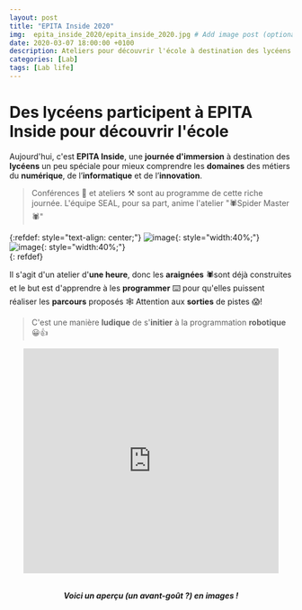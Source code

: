 ```yaml
---
layout: post
title: "EPITA Inside 2020"
img:  epita_inside_2020/epita_inside_2020.jpg # Add image post (optional)
date: 2020-03-07 18:00:00 +0100
description: Ateliers pour découvrir l'école à destination des lycéens 
categories: [Lab]
tags: [Lab life]
--- 
```



# Des lycéens participent à EPITA Inside pour découvrir l'école


Aujourd'hui, c'est **EPITA Inside**, une **journée d'immersion** à destination des **lycéens** un peu spéciale pour mieux comprendre les **domaines** des métiers du **numérique**, de l’**informatique** et de l’**innovation**. 

> Conférences 💬 et ateliers ⚒ sont au programme de cette riche journée. L'équipe SEAL, pour sa part, anime l'atelier "🕷Spider Master🕷" 

{:refdef: style="text-align: center;"}
![image]({{site.baseurl}}/assets/img/epita_inside_2020/epita_inside_affiche.jpg){: style="width:40%;"}
![image]({{site.baseurl}}/assets/img/epita_inside_2020/epita_inside_affiche_spider_master.jpg){: style="width:40%;"}<br/>
{: refdef}

Il s'agit d'un atelier d'**une heure**, donc les **araignées** 🕷sont déjà construites et le but est d'apprendre à les **programmer** ⌨️ pour qu'elles puissent réaliser les **parcours** proposés 🕸 Attention aux **sorties** de pistes 😱!

> C'est une manière **ludique** de s'**initier** à la programmation **robotique** 😀👍

<center>
<iframe style="width: 90%; min-height:400px;" src="https://www.youtube.com/embed/qMti92mumKI" frameborder="0" allow="accelerometer; autoplay; encrypted-media; gyroscope; picture-in-picture" allowfullscreen></iframe>

<br/><strong><em>Voici un aperçu (un avant-goût ?) en images !</em></strong>
</center>










